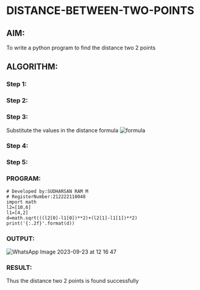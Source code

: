 # DISTANCE-BETWEEN-TWO-POINTS

## AIM:
To write a python program to find the distance two 2 points
## ALGORITHM:
### Step 1: 
### Step 2: 
### Step 3: 
Substitute the values in the distance formula  ![formula](/formula.JPG)
### Step 4: 
### Step 5: 
### PROGRAM:
  ```
# Developed by:SUDHARSAN RAM M 
# RegisterNumber:212222110048
import math
l2=[10,6]
l1=[4,2]
d=math.sqrt(((l2[0]-l1[0])**2)+(l2[1]-l1[1])**2)
print('{:.2f}'.format(d))

  ```


### OUTPUT:
![WhatsApp Image 2023-09-23 at 12 16 47](https://github.com/Sudharsanram/DISTANCE-BETWEEN-TWO-POINTS/assets/119393980/51fa1d5b-d94f-4d13-a168-af3c141a9ef4)


### RESULT:
Thus the distance two 2 points is found successfully
